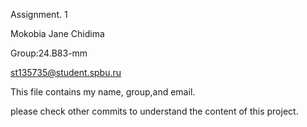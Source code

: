 Assignment. 1

Mokobia Jane Chidima

Group:24.B83-mm

st135735@student.spbu.ru

This file contains my name, group,and email.

please check other commits to understand the content of this project.
